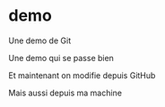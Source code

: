 # demo
Une demo de Git

Une demo qui se passe bien

Et maintenant on modifie depuis GitHub

Mais aussi depuis ma machine